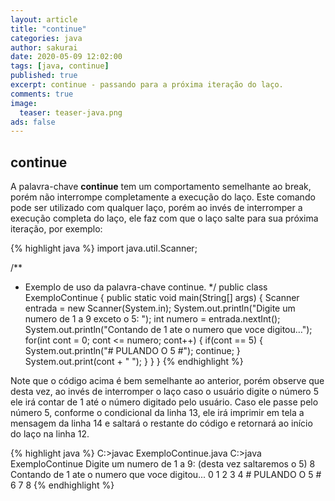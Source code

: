 ```yaml
---
layout: article
title: "continue"
categories: java
author: sakurai
date: 2020-05-09 12:02:00
tags: [java, continue]
published: true
excerpt: continue - passando para a próxima iteração do laço.
comments: true
image:
  teaser: teaser-java.png
ads: false
---
```


## continue 

A palavra-chave **continue** tem um comportamento semelhante ao break, porém não interrompe completamente a execução do laço. Este comando pode ser utilizado com qualquer laço, porém ao invés de interromper a execução completa do laço, ele faz com que o laço salte para sua próxima iteração, por exemplo:

{% highlight java %}
import java.util.Scanner;

/**
 * Exemplo de uso da palavra-chave continue.
 */
public class ExemploContinue {
  public static void main(String[] args) {
    Scanner entrada = new Scanner(System.in);
    System.out.println("Digite um numero de 1 a 9 exceto o 5: ");
    int numero = entrada.nextInt();
    System.out.println("Contando de 1 ate o numero que voce digitou…");
    for(int cont = 0; cont <= numero; cont++) {
      if(cont == 5) {
        System.out.println("# PULANDO O 5 #");
        continue;
      }
      System.out.print(cont + " ");
    }
  }
}
{% endhighlight %}

Note que o código acima é bem semelhante ao anterior, porém observe que desta vez, ao invés de interromper o laço caso o usuário digite o número 5 ele irá contar de 1 até o número digitado pelo usuário. Caso ele passe pelo número 5, conforme o condicional da linha 13, ele irá imprimir em tela a mensagem da linha 14 e saltará o restante do código e retornará ao início do laço na linha 12. 

{% highlight java %}
C:\>javac ExemploContinue.java
C:\>java ExemploContinue
Digite um numero de 1 a 9: (desta vez saltaremos o 5)
8
Contando de 1 ate o numero que voce digitou...
0 1 2 3 4 # PULANDO O 5 #
6 7 8
{% endhighlight %}